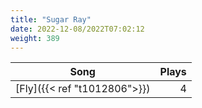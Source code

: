 ```yaml
---
title: "Sugar Ray"
date: 2022-12-08/2022T07:02:12
weight: 389
---
```




 Song | Plays 
----- | -----:
[Fly]({{< ref "t1012806">}}) | 4
